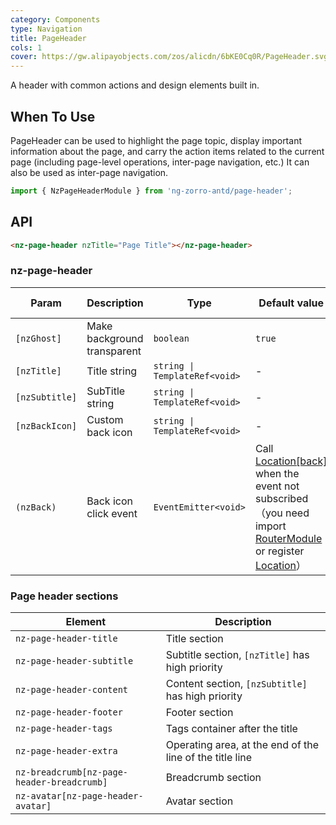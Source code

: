 ```yaml
---
category: Components
type: Navigation
title: PageHeader
cols: 1
cover: https://gw.alipayobjects.com/zos/alicdn/6bKE0Cq0R/PageHeader.svg
---
```


A header with common actions and design elements built in.

## When To Use

PageHeader can be used to highlight the page topic, display important information about the page, and carry the action items related to the current page (including page-level operations, inter-page navigation, etc.) It can also be used as inter-page navigation.

```ts
import { NzPageHeaderModule } from 'ng-zorro-antd/page-header';
```

## API

```html
<nz-page-header nzTitle="Page Title"></nz-page-header>
```

### nz-page-header
| Param | Description | Type | Default value | Global Config |
| ----- | ----------- | ---- | ------------- | ------------- |
| `[nzGhost]` | Make background transparent | `boolean` | `true` | ✅ |
| `[nzTitle]` | Title string | `string \| TemplateRef<void>` | - | - |
| `[nzSubtitle]` | SubTitle string | `string \| TemplateRef<void>` | - | - |
| `[nzBackIcon]` | Custom back icon | `string \| TemplateRef<void>` | - | - |
| `(nzBack)` | Back icon click event | `EventEmitter<void>` | Call [Location[back]](https://angular.io/api/common/Location#back) when the event not subscribed（you need import [RouterModule](https://angular.io/api/router/RouterModule) or register [Location](https://angular.io/api/common/Location)）| - |

### Page header sections
| Element | Description |
| ----- | ----- |
| `nz-page-header-title` | Title section |
| `nz-page-header-subtitle` | Subtitle section, `[nzTitle]` has high priority |
| `nz-page-header-content` | Content section, `[nzSubtitle]` has high priority |
| `nz-page-header-footer` | Footer section |
| `nz-page-header-tags` |  Tags container after the title |
| `nz-page-header-extra` | Operating area, at the end of the line of the title line |
| `nz-breadcrumb[nz-page-header-breadcrumb]` | Breadcrumb section |
| `nz-avatar[nz-page-header-avatar]` | Avatar section |

